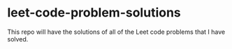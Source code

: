 # leet-code-problem-solutions
This repo will have the solutions of all of the Leet code problems that I have solved.
